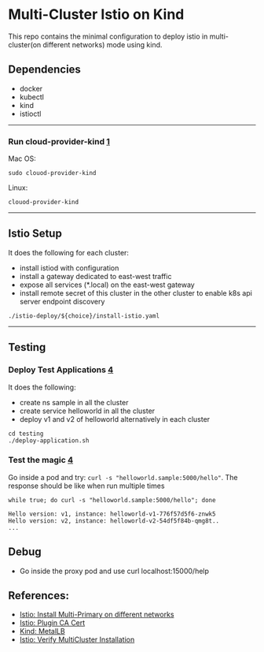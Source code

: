 # Multi-Cluster Istio on Kind

This repo contains the minimal configuration to deploy istio in multi-cluster(on different networks) mode using kind.

## Dependencies

- docker
- kubectl
- kind
- istioctl

---

### Run cloud-provider-kind [1](https://github.com/kubernetes-sigs/cloud-provider-kind)

Mac OS:

```shell
sudo clouod-provider-kind
```

Linux:

```shell
clouod-provider-kind
```

---

## Istio Setup

It does the following for each cluster:

- install istiod with configuration
- install a gateway dedicated to east-west traffic
- expose all services (\*.local) on the east-west gateway
- install remote secret of this cluster in the other cluster to enable k8s api server endpoint discovery

```shell
./istio-deploy/${choice}/install-istio.yaml
```

---

## Testing

### Deploy Test Applications [4](https://istio.io/latest/docs/setup/install/multicluster/verify/)

It does the following:

- create ns sample in all the cluster
- create service helloworld in all the cluster
- deploy v1 and v2 of helloworld alternatively in each cluster

```shell
cd testing
./deploy-application.sh
```

### Test the magic [4](https://istio.io/latest/docs/setup/install/multicluster/verify/)

Go inside a pod and try: `curl -s "helloworld.sample:5000/hello"`. The response should be like when run multiple times

```
while true; do curl -s "helloworld.sample:5000/hello"; done
```

```
Hello version: v1, instance: helloworld-v1-776f57d5f6-znwk5
Hello version: v2, instance: helloworld-v2-54df5f84b-qmg8t..
...
```

## Debug

- Go inside the proxy pod and use curl localhost:15000/help

## References:

- [Istio: Install Multi-Primary on different networks](https://istio.io/latest/docs/setup/install/multicluster/multi-primary_multi-network/)
- [Istio: Plugin CA Cert](https://istio.io/latest/docs/tasks/security/cert-management/plugin-ca-cert/)
- [Kind: MetalLB](https://kind.sigs.k8s.io/docs/user/loadbalancer/)
- [Istio: Verify MultiCluster Installation](https://istio.io/latest/docs/setup/install/multicluster/verify/)
